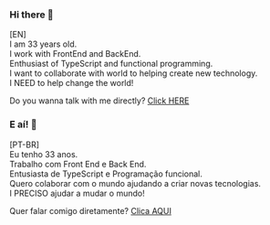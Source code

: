 ### Hi there 👋

[EN] <br/>
I am 33 years old. <br/>
I work with FrontEnd and BackEnd. <br/>
Enthusiast of TypeScript and functional programming. <br/>
I want to collaborate with world to helping create new technology. <br/>
I NEED to help change the world! <br/>

Do you wanna talk with me directly?
<a href= "https://api.whatsapp.com/send?phone=5571991306561&text=Hi%20Renato.%20Dude!%20I%20was%20seeing%20your%20resume%20and%20i%20was%20love%20it!%20Can%20we%20talk%3F" target="_blank">Click HERE</a>

### E aí! 👋

[PT-BR] <br/>
Eu tenho 33 anos. <br/>
Trabalho com Front End e Back End. <br/>
Entusiasta de TypeScript e Programação funcional. <br/>
Quero colaborar com o mundo ajudando a criar novas tecnologias. <br/>
I PRECISO ajudar a mudar o mundo! <br/>

Quer falar comigo diretamente?
<a href="https://api.whatsapp.com/send?phone=5571991306561&text=E%20a%C3%AD%20Renato.%20Cara.%20Adorei%20seu%20curr%C3%ADculo!%20Podemos%20conversar%3F" target="_blank">Clica AQUI</a>
